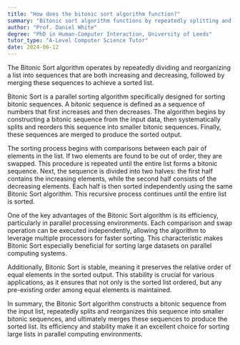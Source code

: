 ```yaml
---
title: "How does the bitonic sort algorithm function?"
summary: "Bitonic sort algorithm functions by repeatedly splitting and reordering a list into increasing and decreasing sequences, then merging them."
author: "Prof. Daniel White"
degree: "PhD in Human-Computer Interaction, University of Leeds"
tutor_type: "A-Level Computer Science Tutor"
date: 2024-06-12
---
```


The Bitonic Sort algorithm operates by repeatedly dividing and reorganizing a list into sequences that are both increasing and decreasing, followed by merging these sequences to achieve a sorted list.

Bitonic Sort is a parallel sorting algorithm specifically designed for sorting bitonic sequences. A bitonic sequence is defined as a sequence of numbers that first increases and then decreases. The algorithm begins by constructing a bitonic sequence from the input data, then systematically splits and reorders this sequence into smaller bitonic sequences. Finally, these sequences are merged to produce the sorted output.

The sorting process begins with comparisons between each pair of elements in the list. If two elements are found to be out of order, they are swapped. This procedure is repeated until the entire list forms a bitonic sequence. Next, the sequence is divided into two halves: the first half contains the increasing elements, while the second half consists of the decreasing elements. Each half is then sorted independently using the same Bitonic Sort algorithm. This recursive process continues until the entire list is sorted.

One of the key advantages of the Bitonic Sort algorithm is its efficiency, particularly in parallel processing environments. Each comparison and swap operation can be executed independently, allowing the algorithm to leverage multiple processors for faster sorting. This characteristic makes Bitonic Sort especially beneficial for sorting large datasets on parallel computing systems.

Additionally, Bitonic Sort is stable, meaning it preserves the relative order of equal elements in the sorted output. This stability is crucial for various applications, as it ensures that not only is the sorted list ordered, but any pre-existing order among equal elements is maintained.

In summary, the Bitonic Sort algorithm constructs a bitonic sequence from the input list, repeatedly splits and reorganizes this sequence into smaller bitonic sequences, and ultimately merges these sequences to produce the sorted list. Its efficiency and stability make it an excellent choice for sorting large lists in parallel computing environments.
    